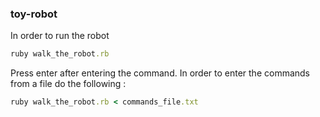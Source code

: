 ### toy-robot

In order to run the robot

```ruby
ruby walk_the_robot.rb
```
Press enter after entering the command. In order to enter the commands from a file do the following :

```ruby
ruby walk_the_robot.rb < commands_file.txt
```
